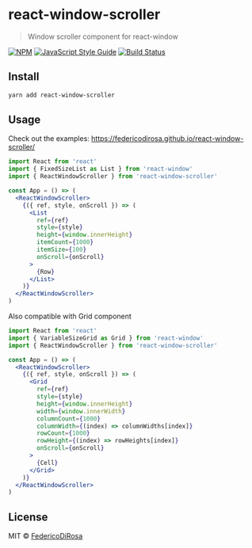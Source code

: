 # react-window-scroller

> Window scroller component for react-window

[![NPM](https://img.shields.io/npm/v/react-window-scroller.svg)](https://www.npmjs.com/package/react-window-scroller) [![JavaScript Style Guide](https://img.shields.io/badge/code_style-standard-brightgreen.svg)](https://standardjs.com) [![Build Status](https://travis-ci.org/FedericoDiRosa/react-window-scroller.svg?branch=master)](https://travis-ci.org/FedericoDiRosa/react-window-scroller)

## Install

```bash
yarn add react-window-scroller
```

## Usage

Check out the examples: https://federicodirosa.github.io/react-window-scroller/

```jsx
import React from 'react'
import { FixedSizeList as List } from 'react-window'
import { ReactWindowScroller } from 'react-window-scroller'

const App = () => (
  <ReactWindowScroller>
    {({ ref, style, onScroll }) => (
      <List
        ref={ref}
        style={style}
        height={window.innerHeight}
        itemCount={1000}
        itemSize={100}
        onScroll={onScroll}
      >
        {Row}
      </List>
    )}
  </ReactWindowScroller>
)
```

Also compatible with Grid component

```jsx
import React from 'react'
import { VariableSizeGrid as Grid } from 'react-window'
import { ReactWindowScroller } from 'react-window-scroller'

const App = () => (
  <ReactWindowScroller>
    {({ ref, style, onScroll }) => (
      <Grid
        ref={ref}
        style={style}
        height={window.innerHeight}
        width={window.innerWidth}
        columnCount={1000}
        columnWidth={(index) => columnWidths[index]}
        rowCount={1000}
        rowHeight={(index) => rowHeights[index]}
        onScroll={onScroll}
      >
        {Cell}
      </Grid>
    )}
  </ReactWindowScroller>
)
```

## License

MIT © [FedericoDiRosa](https://github.com/FedericoDiRosa)
